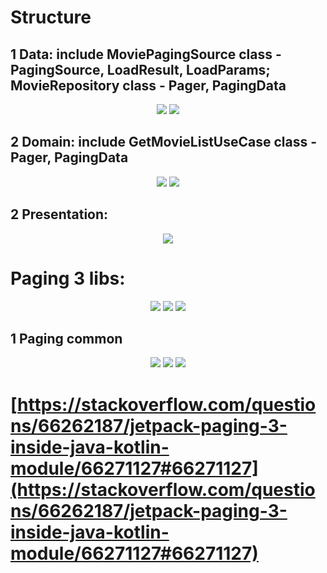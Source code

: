 # Structure
## 1 Data: include MoviePagingSource class - PagingSource, LoadResult, LoadParams; MovieRepository class - Pager, PagingData
<div align="center">
  <img src="image/pagingSourceImpl.png">
  <img src="image/repo.png">
</div>

## 2 Domain: include GetMovieListUseCase class - Pager, PagingData
<div align="center">
  <img src="image/usecase.png">
  <img src="image/repo.png">
</div>

## 2 Presentation:
<div align="center">
  <img src="image/viewmodel.png">
</div>

# Paging 3 libs:
<div align="center">
  <img src="image/paging_lib.png">
  <img src="image/paging_common.png">
  <img src="image/paging_runtime.png">
</div>

## 1 Paging common
<div align="center">
  <img src="image/pager.png">
  <img src="image/pagingData.png">
  <img src="image/pagingSource.png">
</div>

# [https://stackoverflow.com/questions/66262187/jetpack-paging-3-inside-java-kotlin-module/66271127#66271127](https://stackoverflow.com/questions/66262187/jetpack-paging-3-inside-java-kotlin-module/66271127#66271127)


